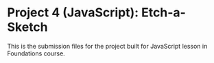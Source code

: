 # Project 4 (JavaScript): Etch-a-Sketch
This is the submission files for the project built for JavaScript lesson in Foundations course. 
